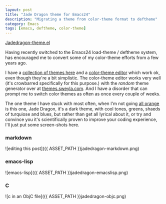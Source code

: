 ```yaml
---
layout: post
title: "Jade Dragon theme for Emacs24"
description: "Migrating a theme from color-theme format to deftheme"
category: Emacs
tags: [emacs, deftheme, color-theme]
---
```


<a href="{{ ASSET_PATH }}Jadedragon-theme.el" class="btn
btn-primary btn-large">Jadedragon-theme.el</a>

Having recently switched to the Emacs24 load-theme / deftheme system,
has encouraged me to convert some of my color-theme efforts from a few
years ago.

I have a
[collection of themes here](http://jasonm23.github.com/#emacs-themes)
and a
[color-theme editor](http://jasonm23.github.com/#emacs-theme-editor)
which work ok, even though they're a bit simplistic.  The color-theme
editor works very well (it's crowbarred specifically for this
purpose.) with the *random* theme generator over at
[themes.sweyla.com](http://themes.sweyla.com).  And I have a disorder
that can prompt me to switch color themes as often as once every couple of weeks.

The one theme I have stuck with most often, when I'm not going
[all orange](http://jasonm23.github.com/EmacsFodder/Emacs/2012/07/02/tangerine-theme)
is this one, Jade Dragon, it's a dark theme, with cool tones, greens,
shaeds of turquiose and blues, but rather than get all lyrical about
it, or try and convince you it's scientifically proven to improve your
coding experience, I'll just put some screen-shots here.

### markdown

![editing this post]({{ ASSET_PATH }}jadedragon-markdown.png)

### emacs-lisp

![emacs-lisp]({{ ASSET_PATH }}jadedragon-emacslisp.png)

### C 

![c in an ObjC file]({{ ASSET_PATH }}jadedragon-objc.png)

